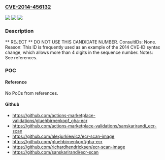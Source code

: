 ### [CVE-2014-456132](https://cve.mitre.org/cgi-bin/cvename.cgi?name=CVE-2014-456132)
![](https://img.shields.io/static/v1?label=Product&message=n%2Fa&color=blue)
![](https://img.shields.io/static/v1?label=Version&message=n%2Fa&color=blue)
![](https://img.shields.io/static/v1?label=Vulnerability&message=n%2Fa&color=blue)

### Description

** REJECT **  DO NOT USE THIS CANDIDATE NUMBER. ConsultIDs: None.  Reason: This ID is frequently used as an example of the 2014 CVE-ID syntax change, which allows more than 4 digits in the sequence number. Notes: See references.

### POC

#### Reference
No PoCs from references.

#### Github
- https://github.com/actions-marketplace-validations/gluehbirnenkopf_gha-ecr
- https://github.com/actions-marketplace-validations/sanskarirandi_ecr-scan
- https://github.com/alexjurkiewicz/ecr-scan-image
- https://github.com/gluehbirnenkopf/gha-ecr
- https://github.com/richardhendricksen/ecr-scan-image
- https://github.com/sanskarirandi/ecr-scan


